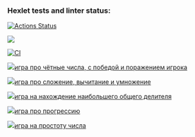 ### Hexlet tests and linter status:
[![Actions Status](https://github.com/jediphorin/java-project-lvl1/workflows/hexlet-check/badge.svg)](https://github.com/jediphorin/java-project-lvl1/actions)

<a href="https://codeclimate.com/github/jediphorin/java-project-lvl1/maintainability"><img src="https://api.codeclimate.com/v1/badges/17d1894c16708f644c3f/maintainability" /></a>

[![CI](https://github.com/jediphorin/java-project-lvl1/actions/workflows/main.yml/badge.svg)](https://github.com/jediphorin/java-project-lvl1/actions/workflows/main.yml)

<a href="https://asciinema.org/a/rz3Ihzv9UYpDQVsBkiRtZR6yG" target="_blank"><img src="https://asciinema.org/a/rz3Ihzv9UYpDQVsBkiRtZR6yG.svg" />игра про чётные числа, с победой и поражением игрока</a>

<a href="https://asciinema.org/a/U6HXKmqGyxEtOepkTJlhVc1Fy" target="_blank"><img src="https://asciinema.org/a/U6HXKmqGyxEtOepkTJlhVc1Fy.svg" />игра про сложение, вычитание и умножение</a>

<a href="https://asciinema.org/a/5w1lXsLVvLTkTujfljqnTKs3B" target="_blank"><img src="https://asciinema.org/a/5w1lXsLVvLTkTujfljqnTKs3B.svg" />игра на нахождение наибольшего общего делителя</a>

<a href="https://asciinema.org/a/BXpflu25OBMPjBQOpQCpiwEIk" target="_blank"><img src="https://asciinema.org/a/BXpflu25OBMPjBQOpQCpiwEIk.svg" />игра про прогрессию</a>

<a href="https://asciinema.org/a/0MrjfisRFO2LhsM0VOfPpQGi1" target="_blank"><img src="https://asciinema.org/a/0MrjfisRFO2LhsM0VOfPpQGi1.svg" />игра на простоту числа</a>
